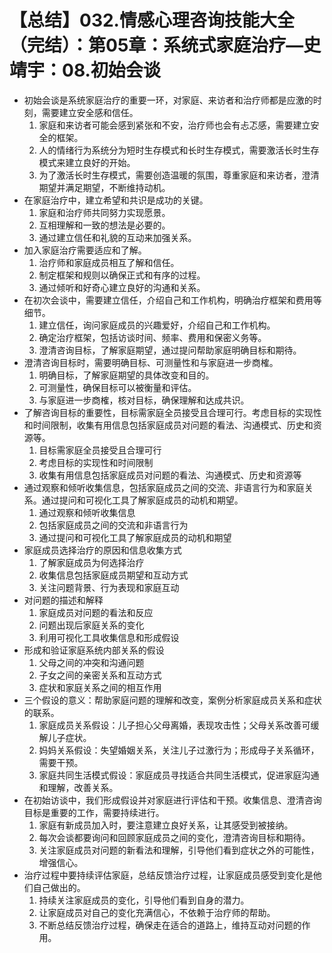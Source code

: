 # 【总结】032.情感心理咨询技能大全（完结）：第05章：系统式家庭治疗—史靖宇：08.初始会谈

-   初始会谈是系统家庭治疗的重要一环，对家庭、来访者和治疗师都是应激的时刻，需要建立安全感和信任。
    1.  家庭和来访者可能会感到紧张和不安，治疗师也会有忐忑感，需要建立安全的框架。
    2.  人的情绪行为系统分为短时生存模式和长时生存模式，需要激活长时生存模式来建立良好的开始。
    3.  为了激活长时生存模式，需要创造温暖的氛围，尊重家庭和来访者，澄清期望并满足期望，不断维持动机。
-   在家庭治疗中，建立希望和共识是成功的关键。
    1.  家庭和治疗师共同努力实现愿景。
    2.  互相理解和一致的想法是必要的。
    3.  通过建立信任和礼貌的互动来加强关系。
-   加入家庭治疗需要适应和了解。
    1.  治疗师和家庭成员相互了解和信任。
    2.  制定框架和规则以确保正式和有序的过程。
    3.  通过倾听和好奇心建立良好的沟通和关系。
-   在初次会谈中，需要建立信任，介绍自己和工作机构，明确治疗框架和费用等细节。
    1.  建立信任，询问家庭成员的兴趣爱好，介绍自己和工作机构。
    2.  确定治疗框架，包括访谈时间、频率、费用和保密义务等。
    3.  澄清咨询目标，了解家庭期望，通过提问帮助家庭明确目标和期待。
-   澄清咨询目标时，需要明确目标、可测量性和与家庭进一步商榷。
    1.  明确目标，了解家庭期望的具体改变和目的。
    2.  可测量性，确保目标可以被衡量和评估。
    3.  与家庭进一步商榷，核对目标，确保理解和达成共识。
-   了解咨询目标的重要性，目标需家庭全员接受且合理可行。考虑目标的实现性和时间限制，收集有用信息包括家庭成员对问题的看法、沟通模式、历史和资源等。
    1.  目标需家庭全员接受且合理可行
    2.  考虑目标的实现性和时间限制
    3.  收集有用信息包括家庭成员对问题的看法、沟通模式、历史和资源等
-   通过观察和倾听收集信息，包括家庭成员之间的交流、非语言行为和家庭关系。通过提问和可视化工具了解家庭成员的动机和期望。
    1.  通过观察和倾听收集信息
    2.  包括家庭成员之间的交流和非语言行为
    3.  通过提问和可视化工具了解家庭成员的动机和期望
-   家庭成员选择治疗的原因和信息收集方式
    1.  了解家庭成员为何选择治疗
    2.  收集信息包括家庭成员期望和互动方式
    3.  关注问题背景、行为表现和家庭互动
-   对问题的描述和解释
    1.  家庭成员对问题的看法和反应
    2.  问题出现后家庭关系的变化
    3.  利用可视化工具收集信息和形成假设
-   形成和验证家庭系统内部关系的假设
    1.  父母之间的冲突和沟通问题
    2.  子女之间的亲密关系和互动方式
    3.  症状和家庭关系之间的相互作用
-   三个假设的意义：帮助家庭问题的理解和改变，案例分析家庭成员关系和症状的联系。
    1.  家庭成员关系假设：儿子担心父母离婚，表现攻击性；父母关系改善可缓解儿子症状。
    2.  妈妈关系假设：失望婚姻关系，关注儿子过激行为；形成母子关系循环，需要干预。
    3.  家庭共同生活模式假设：家庭成员寻找适合共同生活模式，促进家庭沟通和理解，改善关系。
-   在初始访谈中，我们形成假设并对家庭进行评估和干预。收集信息、澄清咨询目标是重要的工作，需要持续进行。
    1.  家庭有新成员加入时，要注意建立良好关系，让其感受到被接纳。
    2.  每次会谈都要询问和回顾家庭成员之间的变化，澄清咨询目标和期待。
    3.  关注家庭成员对问题的新看法和理解，引导他们看到症状之外的可能性，增强信心。
-   治疗过程中要持续评估家庭，总结反馈治疗过程，让家庭成员感受到变化是他们自己做出的。
    1.  持续关注家庭成员的变化，引导他们看到自身的潜力。
    2.  让家庭成员对自己的变化充满信心，不依赖于治疗师的帮助。
    3.  不断总结反馈治疗过程，确保走在适合的道路上，维持互动对问题的作用。